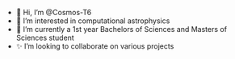 - 👋 Hi, I’m @Cosmos-T6
- 👀 I’m interested in computational astrophysics
- 🌱 I’m currently a 1st year Bachelors of Sciences and Masters of Sciences student 
- ✨ I’m looking to collaborate on various projects
<!---
Cosmos-T6/Cosmos-T6 is a ✨ special ✨ repository because its `README.md` (this file) appears on your GitHub profile.
You can click the Preview link to take a look at your changes.
--->
